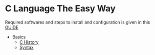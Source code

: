 # C Language The Easy Way

Required softwares and steps to install and configuration is given in this [GUIDE](./clang_setup.pdf)

- [Basics](./Basics)
    - [C History](./Basics/info.md)
    - [Syntax](./Basics/basic.c)